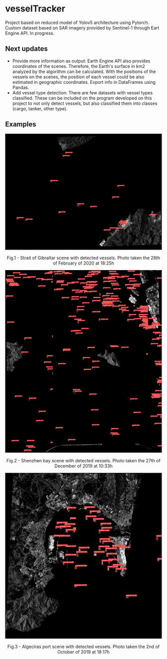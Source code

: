 # vesselTracker
Project based on reduced model of Yolov5 architecture using Pytorch. Custom dataset based on SAR imagery provided by Sentinel-1 through Eart Engine API. In progress.

## Next updates

- Provide more information as output: Earth Engine API also provides coordinates of the scenes. Therefore, the Earth's surface in km2 analyzed by the algorithm can be calculated. With the positions of the vessels on the scenes, the position of each vessel could be also estimated in geographic coordinates. Export info in DataFrames using Pandas.
- Add vessel type detection: There are few datasets with vessel types classified. These can be included on the program developed on this project to not only detect vessels, but also classified them into classes (cargo, tanker, other type).

## Examples

<p align = "center">
<img src = "Examples/gibraltar_detected.png">
</p>
<p align = "center">
Fig.1 - Strait of Gibraltar scene with detected vessels. Photo taken the 28th of February of
2020 at 18:25h
</p>

<p align = "center">
<img src = "Examples/shenzhen_detected.png">
</p>
<p align = "center">
Fig.2 - Shenzhen bay scene with detected vessels. Photo taken the 27th of December of 2019
at 10:33h
</p>

<p align = "center">
<img src = "Examples/algeciras_detected.png">
</p>
<p align = "center">
Fig.3 - Algeciras port scene with detected vessels. Photo taken the 2nd of October of 2019
at 18:17h
</p>
